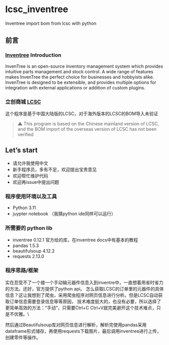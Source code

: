 # lcsc_inventree
Inventree import bom from lcsc with python

## 前言
### [Inventree](https://inventree.org/) Introduction
InvenTree is an open-source inventory management system which provides intuitive parts management and stock control. A wide range of features makes InvenTree the perfect choice for businesses and hobbyists alike. InvenTree is designed to be extensible, and provides multiple options for integration with external applications or addition of custom plugins.

### 立创商城 [LCSC](https://www.szlcsc.com/)

这个程序是基于中国大陆版的LCSC，对于海外版本的LCSC的BOM导入未验证
> :warning: This program is based on the Chinese mainland version of LCSC, and the BOM import of the overseas version of LCSC has not been verified

## Let’s start
* 请允许我使用中文
* 新手程序员，多有不足，欢迎提出宝贵意见
* 欢迎帮忙维护代码
* 欢迎再issue中提出问题

### 程序使用环境以及工具
* Python 3.11
* juypter notebook （我猜python ide同样可以运行）
### 所需要的 python lib
* inventree 0.12.1 官方给的库，在inventree docs中有基本的教程
* pandas 1.5.3
* beautifulsoup 4.12.2
* requests 2.13.0
### 程序思路/框架
实在忍受不了一个接一个手动输元器件信息入到inventre中，一直想着用省时省力的方法。还好，官方提供了python api。
怎么获取LCSC的订单里的元器件的具体信息？这让我想到了爬虫，采用爬虫程序对网页信息进行分析。但是LCSC自动获取订单信息需要登录信息等等原因，
技术难度挺大的，也没有必要，所以选择了更简单高效的方法：“手动”，只需要Ctrl+C Ctrl+V就完美避开这个技术难点，只是不优雅。\

然后通过Beautifulsoup库对网页信息进行解析，解析完使用pandas采用dataframe形式储存，再使用requests下载图片，最后调用inventree进行上传，创建零件等操作。

